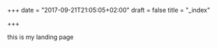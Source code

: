 +++
date = "2017-09-21T21:05:05+02:00"
draft = false
title = "_index"

+++


this is my landing page

